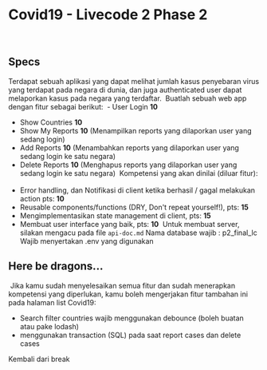 # Covid19 - Livecode 2 Phase 2

​

## Specs

Terdapat sebuah aplikasi yang dapat melihat jumlah kasus penyebaran virus yang terdapat pada negara di dunia, dan juga authenticated user dapat melaporkan kasus pada negara yang terdaftar.
​
Buatlah sebuah web app dengan fitur sebagai berikut:
​ - User Login **10**

-   Show Countries **10**
-   Show My Reports **10** (Menampilkan reports yang dilaporkan user yang sedang login)
-   Add Reports **10** (Menambahkan reports yang dilaporkan user yang sedang login ke satu negara)
-   Delete Reports **10** (Menghapus reports yang dilaporkan user yang sedang login ke satu negara)
    ​
    Kompetensi yang akan dinilai (diluar fitur):
    ​
-   Error handling, dan Notifikasi di client ketika berhasil / gagal melakukan action pts: **10**
-   Reusable components/functions (DRY, Don't repeat yourself!), pts: **15**
-   Mengimplementasikan state management di client, pts: **15**
-   Membuat user interface yang baik, pts: **10**
    ​
    Untuk membuat server, silakan mengacu pada file `api-doc.md`
    Nama database wajib : p2_final_lc
    Wajib menyertakan .env yang digunakan
    ​

## Here be dragons...

​
Jika kamu sudah menyelesaikan semua fitur dan sudah menerapkan kompetensi yang
diperlukan, kamu boleh mengerjakan fitur tambahan ini pada halaman list Covid19:
​

-   Search filter countries wajib menggunakan debounce (boleh buatan atau pake lodash)
-   menggunakan transaction (SQL) pada saat report cases dan delete cases

Kembali dari break
